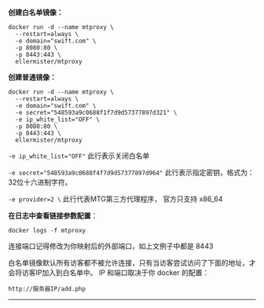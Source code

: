 **创建白名单镜像：**

```
docker run -d --name mtproxy \
  --restart=always \
  -e domain="swift.com" \
  -p 8080:80 \
  -p 8443:443 \
  ellermister/mtproxy
```

  

**创建普通镜像：**

```
docker run -d --name mtproxy \
  --restart=always \
  -e domain="swift.com" \
  -e secret="548593a9c0688f1f7d9d57377897d321" \
  -e ip_white_list="OFF" \
  -p 8080:80 \
  -p 8443:443 \
  ellermister/mtproxy
```

`-e ip_white_list="OFF"`   此行表示关闭白名单

`-e secret="548593a9c0688f4f7d9d57377897d964"`   此行表示指定密钥，格式为：32位十六进制字符。

`-e provider=2 \`      此行代表MTG第三方代理程序， 官方只支持 x86_64

**在日志中查看链接参数配置**：

```
docker logs -f mtproxy
```


连接端口记得修改为你映射后的外部端口，如上文例子中都是 8443

白名单镜像默认所有访客都不被允许连接，只有当访客尝试访问了下面的地址，才会将访客IP加入到白名单中。
IP 和端口取决于你 docker 的配置：
```
http://服务器IP/add.php
```




---
